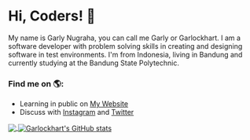 # Hi, Coders! 👋


My name is Garly Nugraha, you can call me Garly or Garlockhart. I am a software developer with problem solving skills in creating and designing software in test environments. I'm from Indonesia, living in Bandung and currently studying at the Bandung State Polytechnic.

### Find me on 🌎:
- Learning in public on <a href="https://www.garllockhart.com">My Website</a>
- Discuss with <a href="https://instagram.com/garllockhart">Instagram</a> and <a href="https://twitter.com/garllockhart">Twitter</a>

<a href="https://github.com/garllockhart/garllockhart">
  <img align="center" src="https://github-readme-stats.vercel.app/api/top-langs/?username=garllockhart&langs_count=3&hide=html,css&show_icons=true&theme=tokyonight" />
</a>
<a href="https://github.com/garllockhart/garllockhart">
  <img align="center" src="https://github-readme-stats.vercel.app/api?username=garllockhart&show_icons=true&theme=tokyonight&line_height=27" alt="Garlockhart's GitHub stats" />
</a>
